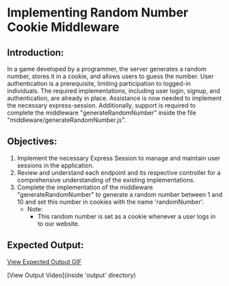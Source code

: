 # Implementing Random Number Cookie Middleware

## Introduction:

In a game developed by a programmer, the server generates a random number, stores it in a cookie, and allows users to guess the number. User authentication is a prerequisite, limiting participation to logged-in individuals. The required implementations, including user login, signup, and authentication, are already in place. Assistance is now needed to implement the necessary express-session. Additionally, support is required to complete the middleware "generateRandomNumber" inside the file "middleware/generateRandomNumber.js".

## Objectives:

1. Implement the necessary Express Session to manage and maintain user sessions in the application.
2. Review and understand each endpoint and its respective controller for a comprehensive understanding of the existing implementations.
3. Complete the implementation of the middleware "generateRandomNumber" to generate a random number between 1 and 10 and set this number in cookies with the name 'randomNumber'.
   - Note:
     - This random number is set as a cookie whenever a user logs in to our website.

## Expected Output:

[View Expected Output GIF](https://files.codingninjas.in/game-1-28238.gif)

[View Output Video](inside 'output' directory)
